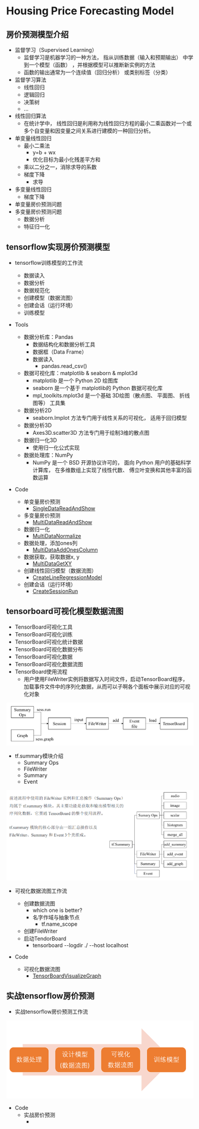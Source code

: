 # Housing Price Forecasting Model



## 房价预测模型介绍

- 监督学习（Supervised Learning）
    - 监督学习是机器学习的一种方法， 指从训练数据（输入和预期输出） 中学到一个模型（函数） ，并根据模型可以推断新实例的方法
    - 函数的输出通常为一个连续值（回归分析） 或类别标签（分类）
- 监督学习算法
    - 线性回归
    - 逻辑回归
    - 决策树
    - ...
- 线性回归算法
    - 在统计学中， 线性回归是利用称为线性回归方程的最小二乘函数对一个或多个自变量和因变量之间关系进行建模的一种回归分析。 
- 单变量线性回归
    - 最小二乘法
        - y=b + wx
        - 优化目标为最小化残差平方和
    - 乘以二分之一，消除求导的系数
    - 梯度下降
        - 求导
- 多变量线性回归
    - 梯度下降
- 单变量房价预测问题
- 多变量房价预测问题
    - 数据分析
    - 特征归一化
		
		
## tensorflow实现房价预测模型

- tensorflow训练模型的工作流
    - 数据读入
    - 数据分析
    - 数据规范化
    - 创建模型（数据流图）
    - 创建会话（运行环境）
    - 训练模型

- Tools
    - 数据分析库：Pandas
        - 数据结构化和数据分析工具
        - 数据框（Data Frame）
        - 数据读入
            - pandas.read_csv()
    - 数据可视化库：matplotlib & seaborn & mplot3d
        - matplotlib 是一个 Python 2D 绘图库
        - seaborn 是一个基于 matplotlib的 Python 数据可视化库
        - mpl_toolkits.mplot3d 是一个基础 3D绘图（散点图、 平面图、 折线图等） 工具集
    - 数据分析2D
        - seaborn.lmplot 方法专门用于线性关系的可视化， 适用于回归模型
    - 数据分析3D
        - Axes3D.scatter3D 方法专门用于绘制3维的散点图
    - 数据归一化3D
        - 使用归一化公式实现
    - 数据处理库：NumPy
        - NumPy 是一个 BSD 开源协议许可的， 面向 Python 用户的基础科学计算库， 在多维数组上实现了线性代数、 傅立叶变换和其他丰富的函数运算
        
- Code
    - 单变量房价预测
        - [SingleDataReadAndShow](./SingleDataReadAndShow.py)
    - 多变量房价预测
        - [MultiDataReadAndShow](./MultiDataReadAndShow.py)
    - 数据归一化
        - [MultiDataNormalize](./MultiDataNormalize.py)
    - 数据处理，添加ones列
        - [MultiDataAddOnesColumn](./MultiDataAddOnesColumn.py)
    - 数据获取，获取数据x, y
        - [MultiDataGetXY](./MultiDataGetXY.py)
    - 创建线性回归模型（数据流图）
        - [CreateLineRegressionModel](./CreateLineRegressionModel.py)
    - 创建会话（运行环境）
        - [CreateSessionRun](./CreateSessionRun.py)



## tensorboard可视化模型数据流图

- TensorBoard可视化工具
- TensorBoard可视化训练
- TensorBoard可视化统计数据
- TensorBoard可视化数据分布
- TensorBoard可视化数据
- TensorBoard可视化数据流图
- TensorBoard使用流程
    - 用户使用FileWriter实例将数据写入时间文件，启动TensorBoard程序，
    加载事件文件中的序列化数据，从而可以子啊各个面板中展示对应的可视化对象

![](./Data/Tensorflow使用流程.PNG)

- tf.summary模块介绍
    - Summary Ops
    - FileWriter
    - Summary
    - Event

![](./Data/tf.summary.PNG)

- 可视化数据流图工作流
    - 创建数据流图
        - which one is better?
        - 名字作域与抽象节点
            - tf.name_scope
    - 创建FileWriter
    - 启动TendorBoard
        - tensorboard --logdir ./ --host localhost

- Code
    - 可视化数据流图
        - [TensorBoardVisualizeGraph](./TensorBoardVisualizeGraph.py)



## 实战tensorflow房价预测

- 实战tensorflow房价预测工作流

![](./Data/实战tensorflow房价预测工作流.PNG)


- Code
    - 实战房价预测
        - []()



